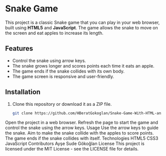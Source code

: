 # Snake Game

This project is a classic Snake game that you can play in your web browser, built using **HTML5** and **JavaScript**. The game allows the snake to move on the screen and eat apples to increase its length.

## Features

- Control the snake using arrow keys.
- The snake grows longer and scores points each time it eats an apple.
- The game ends if the snake collides with its own body.
- The game screen is responsive and user-friendly.

## Installation

1. Clone this repository or download it as a ZIP file.
   ```bash
   git clone https://github.com/HBeratGokoglan/Snake-Game-With-HTML-and-JavaScript.git
Open the project in a web browser.
Refresh the page to start the game and control the snake using the arrow keys.
Usage
Use the arrow keys to guide the snake.
Aim to make the snake collide with the apples to score points.
The game ends if the snake collides with itself.
Technologies
HTML5
CSS3
JavaScript
Contributors
Ayşe Sude Gökoğlan
License
This project is licensed under the MIT License - see the LICENSE file for details.
